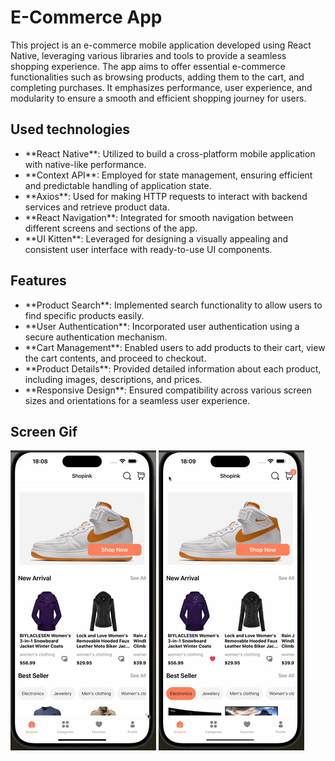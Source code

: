 <h1>E-Commerce App</h1>

<p>This project is an e-commerce mobile application developed using React Native, leveraging various libraries and tools to provide a seamless shopping experience. The app aims to offer essential e-commerce functionalities such as browsing products, adding them to the cart, and completing purchases. It emphasizes performance, user experience, and modularity to ensure a smooth and efficient shopping journey for users.</p>

<h2>Used technologies</h2>

<ul>
    <li>**React Native**: Utilized to build a cross-platform mobile application with native-like performance.</li>
    <li>**Context API**: Employed for state management, ensuring efficient and predictable handling of application state.</li>
    <li>**Axios**: Used for making HTTP requests to interact with backend services and retrieve product data.</li>
    <li>**React Navigation**: Integrated for smooth navigation between different screens and sections of the app.</li>
    <li>**UI Kitten**: Leveraged for designing a visually appealing and consistent user interface with ready-to-use UI components.</li>
</ul>

<h2>Features</h2>

<ul>
    <li>**Product Search**: Implemented search functionality to allow users to find specific products easily.</li>
    <li>**User Authentication**: Incorporated user authentication using a secure authentication mechanism.</li>
    <li>**Cart Management**: Enabled users to add products to their cart, view the cart contents, and proceed to checkout.</li>
    <li>**Product Details**: Provided detailed information about each product, including images, descriptions, and prices.</li>
    <li>**Responsive Design**: Ensured compatibility across various screen sizes and orientations for a seamless user experience.</li>
</ul>

<h2>Screen Gif</h2>

![GIF 1](./gif1.gif) ![GIF 2](./gif2.gif)
